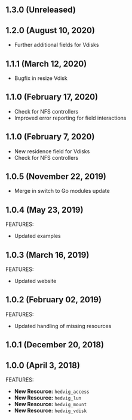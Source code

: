 ## 1.3.0 (Unreleased)
## 1.2.0 (August 10, 2020)

 * Further additional fields for Vdisks

## 1.1.1 (March 12, 2020)

 * Bugfix in resize Vdisk

## 1.1.0 (February 17, 2020)

 * Check for NFS controllers
 * Improved error reporting for field interactions

## 1.1.0 (February 7, 2020)

 * New residence field for Vdisks
 * Check for NFS controllers

## 1.0.5 (November 22, 2019)

 * Merge in switch to Go modules update

## 1.0.4 (May 23, 2019)

FEATURES:

 * Updated examples

## 1.0.3 (March 16, 2019)

FEATURES:

 * Updated website

## 1.0.2 (February 02, 2019)

FEATURES:

 * Updated handling of missing resources

## 1.0.1 (December 20, 2018)

## 1.0.0 (April 3, 2018)

FEATURES:

* **New Resource:** `hedvig_access`
* **New Resource:** `hedvig_lun`
* **New Resource:** `hedvig_mount`
* **New Resource:** `hedvig_vdisk`
